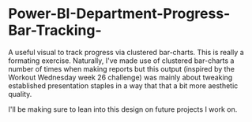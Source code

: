 # Power-BI-Department-Progress-Bar-Tracking-
A useful visual to track progress via clustered bar-charts. This is really a formating exercise. Naturally, I've made use of clustered bar-charts a number of times when making reports but this output (inspired by the Workout Wednesday week 26 challenge) was mainly about tweaking established presentation staples in a way that that a bit more aesthetic quality. 

I'll be making sure to lean into this design on future projects I work on. 
